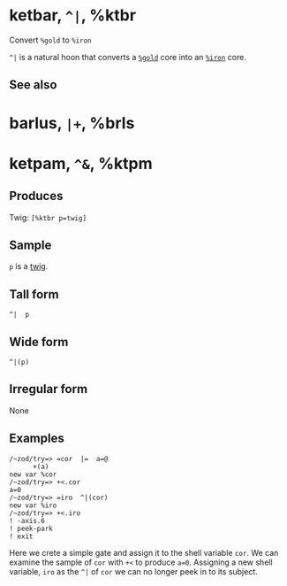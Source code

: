 ketbar, `^|`, %ktbr
============================

Convert `%gold` to `%iron`

`^|` is a natural hoon that converts a [`%gold`]() core into an
[`%iron`]() core.

See also
--------

barlus, `|+`, %brls
============================

ketpam, `^&`, %ktpm
============================

Produces
--------

Twig: `[%ktbr p=twig]`

Sample
------

`p` is a [twig]().

Tall form
---------

    ^|  p

Wide form
---------

    ^|(p)

Irregular form
--------------

None

Examples
--------

    /~zod/try=> =cor  |=  a=@
          +(a)
    new var %cor
    /~zod/try=> +<.cor
    a=0
    /~zod/try=> =iro  ^|(cor)
    new var %iro
    /~zod/try=> +<.iro
    ! -axis.6
    ! peek-park
    ! exit

Here we crete a simple gate and assign it to the shell variable `cor`.
We can examine the sample of `cor` with `+<` to produce `a=0`. Assigning
a new shell variable, `iro` as the `^|` of `cor` we can no longer peek
in to its subject.
